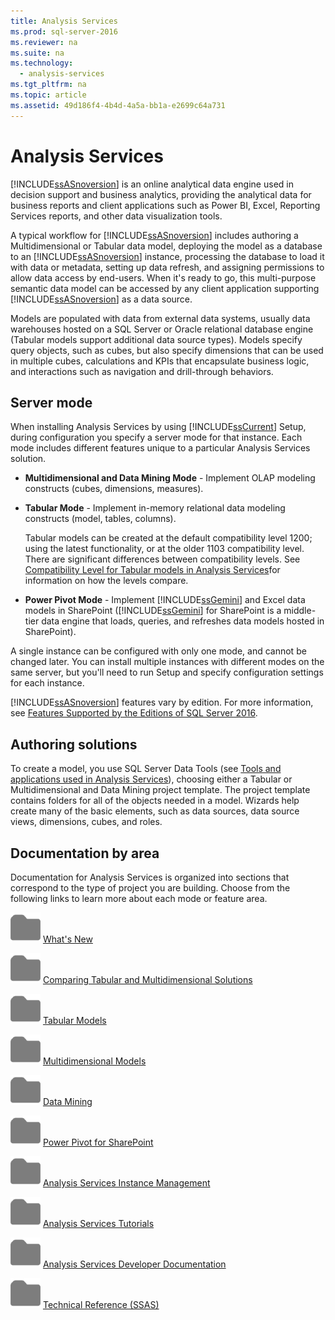 ```yaml
---
title: Analysis Services
ms.prod: sql-server-2016
ms.reviewer: na
ms.suite: na
ms.technology: 
  - analysis-services
ms.tgt_pltfrm: na
ms.topic: article
ms.assetid: 49d186f4-4b4d-4a5a-bb1a-e2699c64a731
---
```

# Analysis Services
  [!INCLUDE[ssASnoversion](../../Token\Other/ssASnoversion_md.md)] is an online analytical data engine used in decision support and business analytics, providing the analytical data for business reports and client applications such as Power BI, Excel, Reporting Services reports, and other data visualization tools.  
  
 A typical workflow for [!INCLUDE[ssASnoversion](../../Token\Other/ssASnoversion_md.md)] includes authoring a Multidimensional or Tabular data model, deploying the model as a database to an [!INCLUDE[ssASnoversion](../../Token\Other/ssASnoversion_md.md)] instance, processing the database to load it with data or metadata, setting up data refresh, and assigning permissions to allow data access by end\-users. When it's ready to go, this multi\-purpose semantic data model can be accessed by any client application supporting [!INCLUDE[ssASnoversion](../../Token\Other/ssASnoversion_md.md)] as a data source.  
  
 Models are populated with data from external data systems, usually data warehouses hosted on a SQL Server or Oracle relational database engine \(Tabular models support additional data source types\). Models specify query objects, such as cubes, but also specify dimensions that can be used in multiple cubes, calculations and KPIs that encapsulate business logic, and interactions such as navigation and drill\-through behaviors.  
  
## Server mode  
 When installing Analysis Services by using [!INCLUDE[ssCurrent](../../Token\Other/ssCurrent_md.md)] Setup, during configuration you specify a server mode for that instance.  Each mode includes different features unique to a particular  Analysis Services solution.  
  
-   **Multidimensional and Data Mining Mode** \- Implement OLAP modeling constructs \(cubes, dimensions, measures\).  
  
-   **Tabular Mode** \- Implement in\-memory relational data modeling constructs \(model, tables, columns\).  
  
     Tabular models can be created at the default compatibility level 1200; using the latest functionality, or at the older 1103 compatibility level. There are significant differences between  compatibility levels. See [Compatibility Level for Tabular models in Analysis Services](../../Topics\TopicNameNotContainA/Compatibility-Level-for-Tabular-models-in-Analysis-Services.md)for information on how the levels compare.  
  
-   **Power Pivot Mode** \- Implement [!INCLUDE[ssGemini](../../Token\Other/ssGemini_md.md)] and Excel data models in SharePoint \([!INCLUDE[ssGemini](../../Token\Other/ssGemini_md.md)] for SharePoint is a middle\-tier data engine that loads, queries, and refreshes data models hosted in SharePoint\).  
  
 A single instance can be configured with only one mode,  and cannot be changed later.  You can install multiple instances with different modes on the same server, but you'll need to run Setup and specify configuration settings for each instance.  
  
 [!INCLUDE[ssASnoversion](../../Token\Other/ssASnoversion_md.md)] features vary by edition. For more information, see [Features Supported by the Editions of SQL Server 2016](../../Topics\TopicNameNotContainA/Features-Supported-by-the-Editions-of-SQL-Server-2016.md).  
  
## Authoring solutions  
 To create a model, you use SQL Server Data Tools \(see [Tools and applications used in Analysis Services](../../Topics\TopicNameNotContainA/Tools-and-applications-used-in-Analysis-Services.md)\), choosing either a Tabular or Multidimensional and Data Mining project template. The project template contains folders for all of the objects needed in a model. Wizards help create many of the basic elements, such as data sources, data source views, dimensions, cubes, and roles.  
  
## Documentation by area  
Documentation for Analysis Services is organized into sections that correspond to the type of project you are building. Choose from the following links to learn more about each mode or feature area.  
   
 ![Small File Folder Icon](../../Images\Image\ImageNotContaina/filefolder_small.png "filefolder_small") [What's New](../../Topics\TopicNameNotContainA/What-s-New-in-Analysis-Services.md)  
  
 ![Small File Folder Icon](../../Images\Image\ImageNotContaina/filefolder_small.png "filefolder_small") [Comparing Tabular and Multidimensional Solutions](../Topic/Comparing%20Tabular%20and%20Multidimensional%20Solutions%20\(SSAS\).md)  
  
 ![Small File Folder Icon](../../Images\Image\ImageNotContaina/filefolder_small.png "filefolder_small") [Tabular Models](../Topic/Tabular%20Models%20\(SSAS\).md)  
  
 ![Small File Folder Icon](../../Images\Image\ImageNotContaina/filefolder_small.png "filefolder_small") [Multidimensional Models](../Topic/Multidimensional%20Models%20\(SSAS\).md)  
  
 ![Small File Folder Icon](../../Images\Image\ImageNotContaina/filefolder_small.png "filefolder_small") [Data Mining](../Topic/Data%20Mining%20\(SSAS\).md)  
  
 ![Small File Folder Icon](../../Images\Image\ImageNotContaina/filefolder_small.png "filefolder_small") [Power Pivot for SharePoint](../Topic/Power%20Pivot%20for%20SharePoint%20\(SSAS\).md)  
  
 ![Small File Folder Icon](../../Images\Image\ImageNotContaina/filefolder_small.png "filefolder_small") [Analysis Services Instance Management](../../Topics\TopicNameNotContainA/Analysis-Services-Instance-Management.md)  
   
 ![Small File Folder Icon](../../Images\Image\ImageNotContaina/filefolder_small.png "filefolder_small") [Analysis Services Tutorials](Analysis%20Services%20Tutorials%20\(SSAS\).md)  
  
![Small File Folder Icon](../../Images\Image\ImageNotContaina/filefolder_small.png "filefolder_small") [Analysis Services Developer Documentation](https://msdn.microsoft.com/library/bb500153(SQL.130).aspx)  
 
![Small File Folder Icon](../../Images\Image\ImageNotContaina/filefolder_small.png "filefolder_small") [Technical Reference (SSAS)](Technical%20Reference%20\(SSAS\).md)